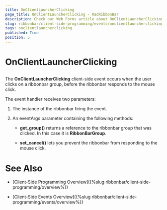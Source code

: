 ```yaml
---
title: OnClientLauncherClicking
page_title: OnClientLauncherClicking - RadRibbonBar
description: Check our Web Forms article about OnClientLauncherClicking.
slug: ribbonbar/client-side-programming/events/onclientlauncherclicking
tags: onclientlauncherclicking
published: True
position: 5
---
```


# OnClientLauncherClicking



## 

The **OnClientLauncherClicking** client-side event occurs when the user clicks on a ribbonbar group, before the ribbonbar responds to the mouse click.

The event handler receives two parameters:

1. The instance of the ribbonbar firing the event.

1. An eventArgs parameter containing the following methods:

	* **get_group()** returns a reference to the ribbonbar group that was clicked. In this case it is **RibbonBarGroup**.

	* **set_cancel()** lets you prevent the ribbonbar from responding to the mouse click.

# See Also

 * [Client-Side Programming Overview]({%slug ribbonbar/client-side-programming/overview%})

 * [Client-Side Events Overview]({%slug ribbonbar/client-side-programming/events/overview%})
